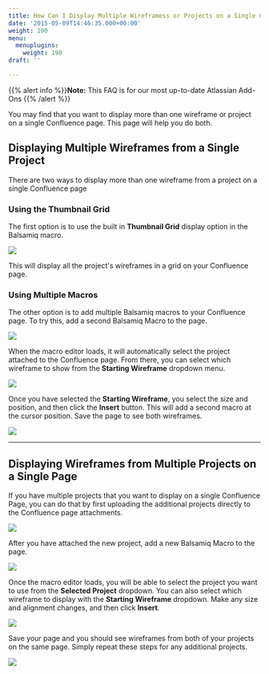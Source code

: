 ```yaml
---
title: How Can I Display Multiple Wireframess or Projects on a Single Confluence Page?
date: '2015-05-09T14:46:35.000+00:00'
weight: 190
menu:
  menuplugins:
    weight: 190
draft: ''

---
```


{{% alert info %}}**Note:** This FAQ is for our most up-to-date Atlassian Add-Ons {{% /alert %}}

You may find that you want to display more than one wireframe or project on a single Confluence page. This page will help you do both.

## Displaying Multiple Wireframes from a Single Project

There are two ways to display more than one wireframe from a project on a single Confluence page

### Using the Thumbnail Grid

The first option is to use the built in **Thumbnail Grid** display option in the Balsamiq macro.

![](https://media.balsamiq.com/img/support/docs/confluence/faqs/thumbnail_grid.png)

This will display all the project's wireframes in a grid on your Confluence page.

### Using Multiple Macros

The other option is to add multiple Balsamiq macros to your Confluence page. To try this, add a second Balsamiq Macro to the page.

![](https://media.balsamiq.com/img/support/docs/confluence/userguidecloud/add-balsamiq-project.png)

When the macro editor loads, it will automatically select the project attached to the Confluence page. From there, you can select which wireframe to show from the **Starting Wireframe** dropdown menu.

![](https://media.balsamiq.com/img/support/docs/confluence/faqs/starting_mockup.png)

Once you have selected the **Starting Wireframe**, you select the size and position, and then click the **Insert** button. This will add a second macro at the cursor position. Save the page to see both wireframes.

![](https://media.balsamiq.com/img/support/docs/confluence/faqs/two_mockups_displayed.png)

* * *

## Displaying Wireframes from Multiple Projects on a Single Page

If you have multiple projects that you want to display on a single Confluence Page, you can do that by first uploading the additional projects directly to the Confluence page attachments.

![](https://media.balsamiq.com/img/support/docs/confluence/faqs/attach_files.png)

After you have attached the new project, add a new Balsamiq Macro to the page.

![](https://media.balsamiq.com/img/support/docs/confluence/userguidecloud/add-balsamiq-project.png)

Once the macro editor loads, you will be able to select the project you want to use from the **Selected Project** dropdown. You can also select which wireframe to display with the **Starting Wireframe** dropdown. Make any size and alignment changes, and then click **Insert**.

![](https://media.balsamiq.com/img/support/docs/confluence/faqs/selected_project.png)

Save your page and you should see wireframes from both of your projects on the same page. Simply repeat these steps for any additional projects.

![](https://media.balsamiq.com/img/support/docs/confluence/faqs/two_projects.png)
